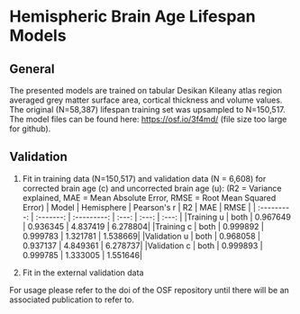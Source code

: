 # Hemispheric Brain Age Lifespan Models
## General
The presented models are trained on tabular Desikan Kileany atlas region averaged grey matter surface area, cortical thickness and volume values.
The original (N=58,387) lifespan training set was upsampled to N=150,517.
The model files can be found here: https://osf.io/3f4md/ (file size too large for github).

## Validation
1. Fit in training data (N=150,517) and validation data (N = 6,608) for corrected brain age (c) and uncorrected brain age (u):
(R2 = Variance explained, MAE = Mean Absolute Error, RMSE = Root Mean Squared Error)
|    Model    | Hemisphere | Pearson's r	|   R2   |	 MAE  |	 RMSE  |
| :---------: |  :-------: | :---------: |  :---: |  :---: |  :---: |
|Training u   |    both    | 0.967649	| 0.936345	| 4.837419	| 6.278804|
|Training c   |    both    | 0.999892	| 0.999783	| 1.321781	| 1.538669|
|Validation u |    both    | 0.968058	| 0.937137  | 4.849361	| 6.278737|
|Validation c |    both    | 0.999893	| 0.999785	| 1.333005	| 1.551646|

2. Fit in the external validation data


For usage please refer to the doi of the OSF repository until there will be an associated publication to refer to.
